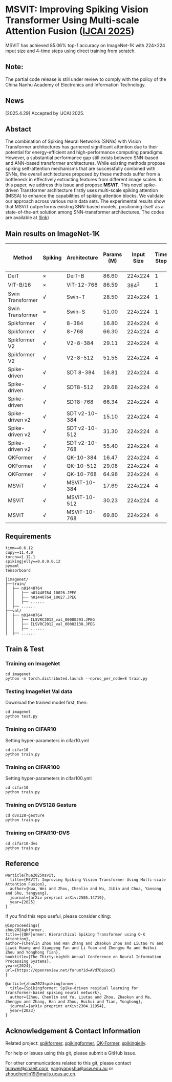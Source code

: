 
#  MSVIT: Improving Spiking Vision Transformer Using Multi-scale Attention Fusion ([IJCAI 2025](https://arxiv.org/pdf/2505.14719))

MSVIT has achieved 85.06% top-1 accuracy on ImageNet-1K with 224×224 input size and 4-time steps using direct training from scratch.

## Note: 
The partial code release is still under review to comply with the policy of the  China Nanhu Academy of Electronics and Information Technology.
## News

[2025.4.29] Accepted by IJCAI 2025.



## Abstact

The combination of Spiking Neural Networks (SNNs) with Vision Transformer architectures has garnered significant attention due to their potential for energy-efficient and high-performance computing paradigms.
However, a substantial performance gap still exists between SNN-based and ANN-based transformer architectures.  While existing methods propose spiking self-attention mechanisms that are successfully combined with SNNs, the overall architectures proposed by these methods suffer from a bottleneck in effectively extracting features from different image scales. In this paper, we address this issue and propose **MSViT**. This novel spike-driven Transformer architecture firstly uses multi-scale spiking attention (MSSA) to enhance the capabilities of spiking attention blocks.
We validate our approach across various main data sets. The experimental results show that MSViT outperforms existing  SNN-based models, positioning itself as a state-of-the-art solution among SNN-transformer architectures. The codes are available at  ([link](https://github.com/Nanhu-AI-Lab/MSViT))

[//]: # (<p align="center">)

[//]: # (<img src="https://github.com/zhouchenlin2096/QKFormer/blob/master/imgs/QKFormer.png">)

[//]: # (</p>)


## Main results on ImageNet-1K


| Method | Spiking | Architecture | Params (M) | Input Size | Time Step | Energy (mJ) | Top-1 Acc. (%) |
|--------|---------|--------------|------------|------------|-----------|-------------|----------------|
| DeiT  | × | DeiT-B | 86.60 | 224x224 | 1 | 80.50 | 81.80 |
| VIT-B/16  | × | ViT-12-768 | 86.59 | $384^2$ | 1 | 254.84 | 77.90 |
| Swin Transformer  | √ | Swin-T | 28.50 | 224x224 | 1 | 70.84 | 81.35 |
| Swin Transformer  | × | Swin-S | 51.00 | 224x224 | 1 | 216.20 | 83.03 |
| Spikformer  | √ | 8-384 | 16.80 | 224x224 | 4 | 5.97 | 70.24 |
| Spikformer  | √ | 8-768 | 66.30 | 224x224 | 4 | 20.0 | 74.81 |
| Spikformer V2  | √ | V2-8-384 | 29.11 | 224x224 | 4 | 4.69 | 78.80 |
| Spikformer V2  | √ | V2-8-512 | 51.55 | 224x224 | 4 | 9.36 | 80.38 |
| Spike-driven  | √ | SDT 8-384 | 16.81 | 224x224 | 4 | 3.90 | 72.28 |
| Spike-driven  | √ | SDT8-512 | 29.68 | 224x224 | 4 | 4.50 | 74.57 |
| Spike-driven  | √ | SDT8-768 | 66.34 | 224x224 | 4 | 6.09 | 77.07 |
| Spike-driven v2  | √ | SDT v2-10-384 | 15.10 | 224x224 | 4 | 16.70 | 74.10 |
| Spike-driven v2  | √ | SDT v2-10-512 | 31.30 | 224x224 | 4 | 32.80 | 77.20 |
| Spike-driven v2  | √ | SDT v2-10-768 | 55.40 | 224x224 | 4 | 52.40 | 80.00 |
| QKFormer  | √ | QK-10-384 | 16.47 | 224x224 | 4 | 15.13 | 78.80 |
| QKFormer  | √ | QK-10-512 | 29.08 | 224x224 | 4 | 21.99 | 82.04 |
| QKFormer  | √ | QK-10-768 | 64.96 | 224x224 | 4 | 38.91 | 84.22 |
| MSViT | √ | MSViT-10-384 | 17.69 | 224x224 | 4 | 16.65 | **80.09** |
| MSViT | √ | MSViT-10-512 | 30.23 | 224x224 | 4 | 24.74 | **82.96** |
| MSViT | √ | MSViT-10-768 | 69.80 | 224x224 | 4 | 45.88 | **85.06** |





## Requirements

```
timm==0.6.12
cupy==11.4.0
torch==1.12.1
spikingjelly==0.0.0.0.12
pyyaml
tensorboard

│imagenet/
├──train/
│  ├── n01440764
│  │   ├── n01440764_10026.JPEG
│  │   ├── n01440764_10027.JPEG
│  │   ├── ......
│  ├── ......
├──val/
│  ├── n01440764
│  │   ├── ILSVRC2012_val_00000293.JPEG
│  │   ├── ILSVRC2012_val_00002138.JPEG
│  │   ├── ......
│  ├── ......
```

## Train & Test
### Training  on ImageNet
```
cd imagenet
python -m torch.distributed.launch --nproc_per_node=8 train.py  
```

### Testing ImageNet Val data
Download the trained model first, then:
```
cd imagenet
python test.py
```

### Training  on CIFAR10
Setting hyper-parameters in cifar10.yml
```
cd cifar10
python train.py
```

### Training  on CIFAR100
Setting hyper-parameters in cifar100.yml
```
cd cifar10
python train.py
```

### Training  on DVS128 Gesture
```
cd dvs128-gesture
python train.py
```

### Training  on CIFAR10-DVS
```
cd cifar10-dvs
python train.py
```

## Reference
```
@article{hua2025msvit,
  title={MSVIT: Improving Spiking Vision Transformer Using Multi-scale Attention Fusion},
  author={Hua, Wei and Zhou, Chenlin and Wu, Jibin and Chua, Yansong and Shu, Yangyang},
  journal={arXiv preprint arXiv:2505.14719},
  year={2025}
}
```
If you find this repo useful, please consider citing:
```
@inproceedings{
zhou2024qkformer,
title={{QKF}ormer: Hierarchical Spiking Transformer using Q-K Attention},
author={Chenlin Zhou and Han Zhang and Zhaokun Zhou and Liutao Yu and Liwei Huang and Xiaopeng Fan and Li Yuan and Zhengyu Ma and Huihui Zhou and Yonghong Tian},
booktitle={The Thirty-eighth Annual Conference on Neural Information Processing Systems},
year={2024},
url={https://openreview.net/forum?id=AVd7DpiooC}
}
```


```
@article{zhou2023spikingformer,
  title={Spikingformer: Spike-driven residual learning for transformer-based spiking neural network},
  author={Zhou, Chenlin and Yu, Liutao and Zhou, Zhaokun and Ma, Zhengyu and Zhang, Han and Zhou, Huihui and Tian, Yonghong},
  journal={arXiv preprint arXiv:2304.11954},
  year={2023}
}
```


## Acknowledgement & Contact Information
Related project: [spikformer](https://github.com/ZK-Zhou/spikformer), [spikingformer](https://github.com/zhouchenlin2096/Spikingformer), [QK-Former](https://github.com/zhouchenlin2096/QKFormer), [spikingjelly](https://github.com/fangwei123456/spikingjelly).

For help or issues using this git, please submit a GitHub issue. 

For other communications related to this git, please contact huawei@cnaeit.com, yangyangshu@usw.edu.au or zhouchenlin19@mails.ucas.ac.cn.
